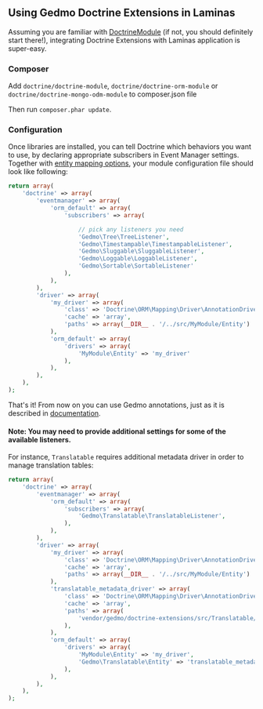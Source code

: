 ## Using Gedmo Doctrine Extensions in Laminas

Assuming you are familiar with [DoctrineModule](https://github.com/doctrine/DoctrineModule) (if not, you should definitely start there!), integrating Doctrine Extensions with Laminas application is super-easy.

### Composer

Add `doctrine/doctrine-module`, `doctrine/doctrine-orm-module` or `doctrine/doctrine-mongo-odm-module` to composer.json file

Then run `composer.phar update`.

### Configuration

Once libraries are installed, you can tell Doctrine which behaviors you want to use, by declaring appropriate subscribers in Event Manager settings. Together with [entity mapping options](https://github.com/doctrine/DoctrineORMModule#entities-settings), your module configuration file should look like following:

```php
return array(
    'doctrine' => array(
        'eventmanager' => array(
            'orm_default' => array(
                'subscribers' => array(

                    // pick any listeners you need
                    'Gedmo\Tree\TreeListener',
                    'Gedmo\Timestampable\TimestampableListener',
                    'Gedmo\Sluggable\SluggableListener',
                    'Gedmo\Loggable\LoggableListener',
                    'Gedmo\Sortable\SortableListener'
                ),
            ),
        ),
        'driver' => array(
            'my_driver' => array(
                'class' => 'Doctrine\ORM\Mapping\Driver\AnnotationDriver',
                'cache' => 'array',
                'paths' => array(__DIR__ . '/../src/MyModule/Entity')
            ),
            'orm_default' => array(
                'drivers' => array(
                    'MyModule\Entity' => 'my_driver'
                ),
            ),
        ),
    ),
);
```

That's it! From now on you can use Gedmo annotations, just as it is described in [documentation](https://github.com/Atlantic18/DoctrineExtensions/blob/master/doc/annotations.md).

#### Note: You may need to provide additional settings for some of the available listeners.

For instance, `Translatable` requires additional metadata driver in order to manage translation tables:

```php
return array(
    'doctrine' => array(
        'eventmanager' => array(
            'orm_default' => array(
                'subscribers' => array(
                    'Gedmo\Translatable\TranslatableListener',
                ),
            ),
        ),
        'driver' => array(
            'my_driver' => array(
                'class' => 'Doctrine\ORM\Mapping\Driver\AnnotationDriver',
                'cache' => 'array',
                'paths' => array(__DIR__ . '/../src/MyModule/Entity')
            ),
            'translatable_metadata_driver' => array(
                'class' => 'Doctrine\ORM\Mapping\Driver\AnnotationDriver',
                'cache' => 'array',
                'paths' => array(
                    'vendor/gedmo/doctrine-extensions/src/Translatable/Entity',
                ),
            ),
            'orm_default' => array(
                'drivers' => array(
                    'MyModule\Entity' => 'my_driver',
                    'Gedmo\Translatable\Entity' => 'translatable_metadata_driver',
                ),
            ),
        ),
    ),
);
```
